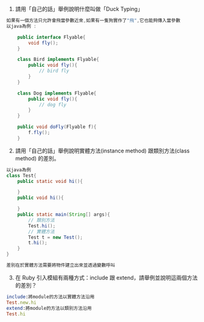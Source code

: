 1. 請用「自己的話」舉例說明什麼叫做「Duck Typing」
``` java
如果有一個方法只允許會飛當參數近來,如果有一隻狗實作了"飛",它也能夠傳入當參數
以java為例 :

    public interface Flyable{
		void fly();
	}

	class Bird implements Flyable{
		public void fly(){
            // bird fly
        }
	}

	class Dog implements Flyable{
		public void fly(){
            // dog fly
        }
	}

	public void doFly(Flyable f){
		f.fly();
	}

```

2. 請用「自己的話」舉例說明實體方法(instance method) 跟類別方法(class method) 的差別。
``` java
以java為例
class Test{
    public static void hi(){

    }
    public void hi(){

    }
    public static main(String[] args){
        // 類別方法
        Test.hi();
        // 實體方法
        Test t = new Test();
        t.hi();
    }
}

差別在於實體方法需要將物件建立出來並透過變數呼叫
```
3. 在 Ruby 引入模組有兩種方式：include 跟 extend，請舉例並說明這兩個方法的差別？
```ruby
include:將module的方法以實體方法沿用
Test.new.hi
extend:將module的方法以類別方法沿用
Test.hi
```